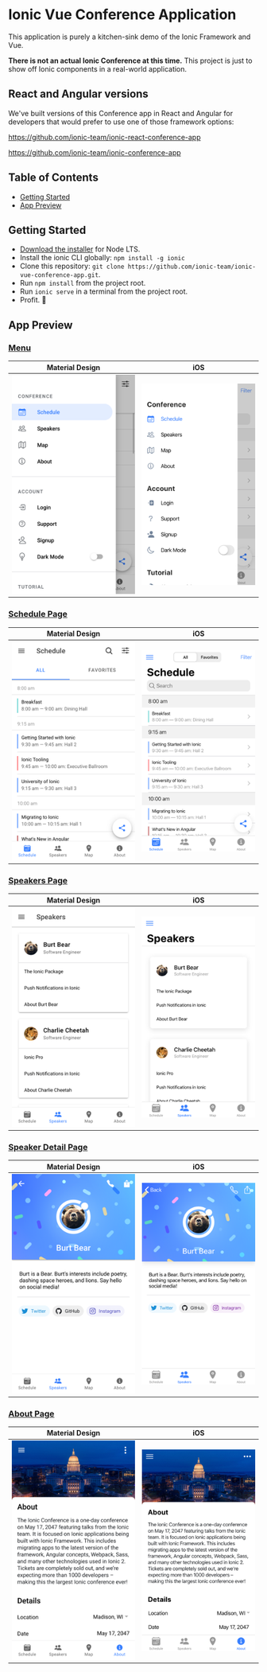 # Ionic Vue Conference Application


This application is purely a kitchen-sink demo of the Ionic Framework and Vue.

**There is not an actual Ionic Conference at this time.** This project is just to show off Ionic components in a real-world application.

## React and Angular versions

We've built versions of this Conference app in React and Angular for developers that would prefer to use one of those framework options:

https://github.com/ionic-team/ionic-react-conference-app

https://github.com/ionic-team/ionic-conference-app

## Table of Contents
- [Getting Started](#getting-started)
- [App Preview](#app-preview)

## Getting Started

* [Download the installer](https://nodejs.org/) for Node LTS.
* Install the ionic CLI globally: `npm install -g ionic`
* Clone this repository: `git clone https://github.com/ionic-team/ionic-vue-conference-app.git`.
* Run `npm install` from the project root.
* Run `ionic serve` in a terminal from the project root.
* Profit. :tada:

## App Preview

### [Menu](https://github.com/ionic-team/ionic-vue-conference-app/blob/main/src/components/Menu.vue)

| Material Design  | iOS  |
| -----------------| -----|
| ![Android Menu](/resources/screenshots/android-menu.png) | ![iOS Menu](/resources/screenshots/ios-menu.png) |


### [Schedule Page](https://github.com/ionic-team/ionic-vue-conference-app/blob/main/src/views/SessionList.vue)

| Material Design  | iOS  |
| -----------------| -----|
| ![Android Schedule](/resources/screenshots/android-schedule.png) | ![iOS Schedule](/resources/screenshots/ios-schedule.png) |

### [Speakers Page](https://github.com/ionic-team/ionic-vue-conference-app/blob/main/src/views/SpeakerList.vue)

| Material Design  | iOS  |
| -----------------| -----|
| ![Android Speakers](/resources/screenshots/android-speakers.png) | ![iOS Speakers](/resources/screenshots/ios-speakers.png) |

### [Speaker Detail Page](https://github.com/ionic-team/ionic-vue-conference-app/blob/main/src/views/SpeakerDetail.vue)

| Material Design  | iOS  |
| -----------------| -----|
| ![Android Speaker Detail](/resources/screenshots/android-speaker-detail.png) | ![iOS Speaker Detail](/resources/screenshots/ios-speaker-detail.png) |

### [About Page](https://github.com/ionic-team/ionic-vue-conference-app/blob/main/src/views/About.vue)

| Material Design  | iOS  |
| -----------------| -----|
| ![Android About](/resources/screenshots/android-about.png) | ![iOS About](/resources/screenshots/ios-about.png) |


